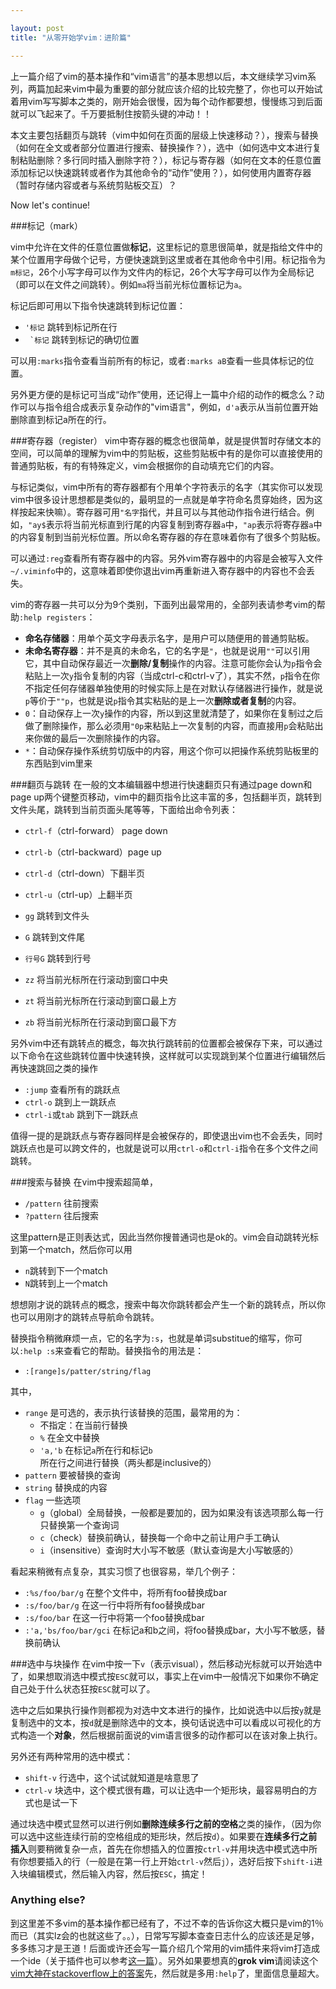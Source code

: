 ```yaml
---

layout: post
title: "从零开始学vim：进阶篇"

---
```


上一篇介绍了vim的基本操作和“vim语言”的基本思想以后，本文继续学习vim系列，两篇加起来vim中最为重要的部分就应该介绍的比较完整了，你也可以开始试着用vim写写脚本之类的，刚开始会很慢，因为每个动作都要想，慢慢练习到后面就可以飞起来了。千万要抵制住按箭头键的冲动！！

本文主要包括翻页与跳转（vim中如何在页面的层级上快速移动？），搜索与替换（如何在全文或者部分位置进行搜索、替换操作？），选中（如何选中文本进行复制粘贴删除？多行同时插入删除字符？），标记与寄存器（如何在文本的任意位置添加标记以快速跳转或者作为其他命令的“动作”使用？），如何使用内置寄存器（暂时存储内容或者与系统剪贴板交互）？

Now let's continue!

<!--more-->

###标记（mark）

vim中允许在文件的任意位置做**标记**，这里标记的意思很简单，就是指给文件中的某个位置用字母做个记号，方便快速跳到这里或者在其他命令中引用。标记指令为`m标记`，26个小写字母可以作为文件内的标记，26个大写字母可以作为全局标记（即可以在文件之间跳转）。例如`ma`将当前光标位置标记为`a`。

标记后即可用以下指令快速跳转到标记位置：

 - `'标记` 跳转到标记所在行
 - `` `标记`` 跳转到标记的确切位置

可以用`:marks`指令查看当前所有的标记，或者`:marks aB`查看一些具体标记的位置。

另外更方便的是标记可当成“动作”使用，还记得上一篇中介绍的动作的概念么？动作可以与指令组合成表示复杂动作的"vim语言"，例如，`d'a`表示从当前位置开始删除直到标记a所在的行。

###寄存器（register）
vim中寄存器的概念也很简单，就是提供暂时存储文本的空间，可以简单的理解为vim中的剪贴板，这些剪贴板中有的是你可以直接使用的普通剪贴板，有的有特殊定义，vim会根据你的自动填充它们的内容。

与标记类似，vim中所有的寄存器都有个用单个字符表示的名字（其实你可以发现vim中很多设计思想都是类似的，最明显的一点就是单字符命名贯穿始终，因为这样按起来快嘛）。寄存器可用`"名字`指代，并且可以与其他动作指令进行结合。例如，`"ay$`表示将当前光标直到行尾的内容复制到寄存器`a`中，`"ap`表示将寄存器`a`中的内容复制到当前光标位置。所以命名寄存器的存在意味着你有了很多个剪贴板。

可以通过`:reg`查看所有寄存器中的内容。另外vim寄存器中的内容是会被写入文件`~/.viminfo`中的，这意味着即使你退出vim再重新进入寄存器中的内容也不会丢失。

vim的寄存器一共可以分为9个类别，下面列出最常用的，全部列表请参考vim的帮助`:help registers`：

 - **命名存储器**：用单个英文字母表示名字，是用户可以随便用的普通剪贴板。
 - **未命名寄存器**：并不是真的未命名，它的名字是`"`，也就是说用`""`可以引用它，其中自动保存最近一次**删除/复制**操作的内容。注意可能你会认为`p`指令会粘贴上一次`y`指令复制的内容（当成ctrl-c和ctrl-v了），其实不然，`p`指令在你不指定任何存储器单独使用的时候实际上是在对默认存储器进行操作，就是说`p`等价于`""p`，也就是说`p`指令其实粘贴的是上一次**删除或者复制**的内容。
 - `0`：自动保存上一次`y`操作的内容，所以到这里就清楚了，如果你在复制过之后做了删除操作，那么必须用`"0p`来粘贴上一次复制的内容，而直接用`p`会粘贴出来你做的最后一次删除操作的内容。
 - `*`：自动保存操作系统剪切版中的内容，用这个你可以把操作系统剪贴板里的东西贴到vim里来


###翻页与跳转
在一般的文本编辑器中想进行快速翻页只有通过page down和page up两个键整页移动，vim中的翻页指令比这丰富的多，包括翻半页，跳转到文件头尾，跳转到当前页面头尾等等，下面给出命令列表：

 - `ctrl-f`（ctrl-forward） page down
 - `ctrl-b`（ctrl-backward）page up
 - `ctrl-d`（ctrl-down）下翻半页
 - `ctrl-u`（ctrl-up）上翻半页
 
 - `gg` 跳转到文件头
 - `G` 跳转到文件尾
 - `行号G` 跳转到行号
 
 - `zz` 将当前光标所在行滚动到窗口中央
 - `zt` 将当前光标所在行滚动到窗口最上方
 - `zb` 将当前光标所在行滚动到窗口最下方
 
另外vim中还有跳转点的概念，每次执行跳转前的位置都会被保存下来，可以通过以下命令在这些跳转位置中快速转换，这样就可以实现跳到某个位置进行编辑然后再快速跳回之类的操作

 - `:jump` 查看所有的跳跃点
 - `ctrl-o` 跳到上一跳跃点
 - `ctrl-i`或`tab` 跳到下一跳跃点
 
值得一提的是跳跃点与寄存器同样是会被保存的，即使退出vim也不会丢失，同时跳跃点也是可以跨文件的，也就是说可以用`ctrl-o`和`ctrl-i`指令在多个文件之间跳转。

###搜索与替换
在vim中搜索超简单，

 - `/pattern` 往前搜索
 - `?pattern` 往后搜索
 
这里pattern是正则表达式，因此当然你搜普通词也是ok的。vim会自动跳转光标到第一个match，然后你可以用

 - `n`跳转到下一个match
 - `N`跳转到上一个match

想想刚才说的跳转点的概念，搜索中每次你跳转都会产生一个新的跳转点，所以你也可以用刚才的跳转点导航命令跳转。

替换指令稍微麻烦一点，它的名字为`:s`，也就是单词substitue的缩写，你可以`:help :s`来查看它的帮助。替换指令的用法是：

 - `:[range]s/patter/string/flag` 

其中，

 - `range` 是可选的，表示执行该替换的范围，最常用的为：
   - 不指定：在当前行替换
   - `%` 在全文中替换
   - `'a,'b` 在标记`a`所在行和标记`b`所在行之间进行替换（两头都是inclusive的）
 - `pattern` 要被替换的查询
 - `string` 替换成的内容
 - `flag` 一些选项
   - `g`（global）全局替换，一般都是要加的，因为如果没有该选项那么每一行只替换第一个查询词
   - `c`（check）替换前确认，替换每一个命中之前让用户手工确认
   - `i`（insensitive）查询时大小写不敏感（默认查询是大小写敏感的）

看起来稍微有点复杂，其实习惯了也很容易，举几个例子：

- `:%s/foo/bar/g` 在整个文件中，将所有foo替换成bar
- `:s/foo/bar/g` 在这一行中将所有foo替换成bar
- `:s/foo/bar` 在这一行中将第一个foo替换成bar
- `:'a,'bs/foo/bar/gci` 在标记a和b之间，将foo替换成bar，大小写不敏感，替换前确认

###选中与块操作
在vim中按一下`v`（表示visual），然后移动光标就可以开始选中了，如果想取消选中模式按`ESC`就可以，事实上在vim中一般情况下如果你不确定自己处于什么状态狂按`ESC`就可以了。

选中之后如果执行操作则都视为对选中文本进行的操作，比如说选中以后按`y`就是复制选中的文本，按`d`就是删除选中的文本，换句话说选中可以看成以可视化的方式构造一个**对象**，然后根据前面说的vim语言很多的动作都可以在该对象上执行。

另外还有两种常用的选中模式：

 - `shift-v` 行选中，这个试试就知道是啥意思了
 - `ctrl-v` 块选中，这个模式很有趣，可以让选中一个矩形块，最容易明白的方式也是试一下

通过块选中模式显然可以进行例如**删除连续多行之前的空格**之类的操作，（因为你可以选中这些连续行前的空格组成的矩形块，然后按`d`）。如果要在**连续多行之前插入**则要稍微复杂一点，首先在你想插入的位置按`ctrl-v`并用块选中模式选中所有你想要插入的行（一般是在第一行上开始`ctrl-v`然后`j`），选好后按下`shift-i`进入块编辑模式，然后输入内容，然后按`ESC`，搞定！


### Anything else?

到这里差不多vim的基本操作都已经有了，不过不幸的告诉你这大概只是vim的1％而已（其实lz会的也就这些了。。），日常写写脚本查查日志什么的应该还是足够，多多练习才是王道！后面或许还会写一篇介绍几个常用的vim插件来将vim打造成一个ide（关于插件也可以参考[这一篇](http://blog.jobbole.com/51564/)）。另外如果要想真的**grok vim**请阅读这个[vim大神在stackoverflow上的答案](https://gist.github.com/nifl/1178878)先，然后就是多用`:help`了，里面信息量超大。